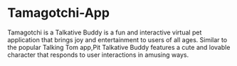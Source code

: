 # Tamagotchi-App
Tamagotchi is a Talkative Buddy is a fun and interactive virtual pet application that brings joy and entertainment to users of all ages. Similar to the popular Talking Tom app,Pit Talkative Buddy features a cute and lovable character that responds to user interactions in amusing ways.
